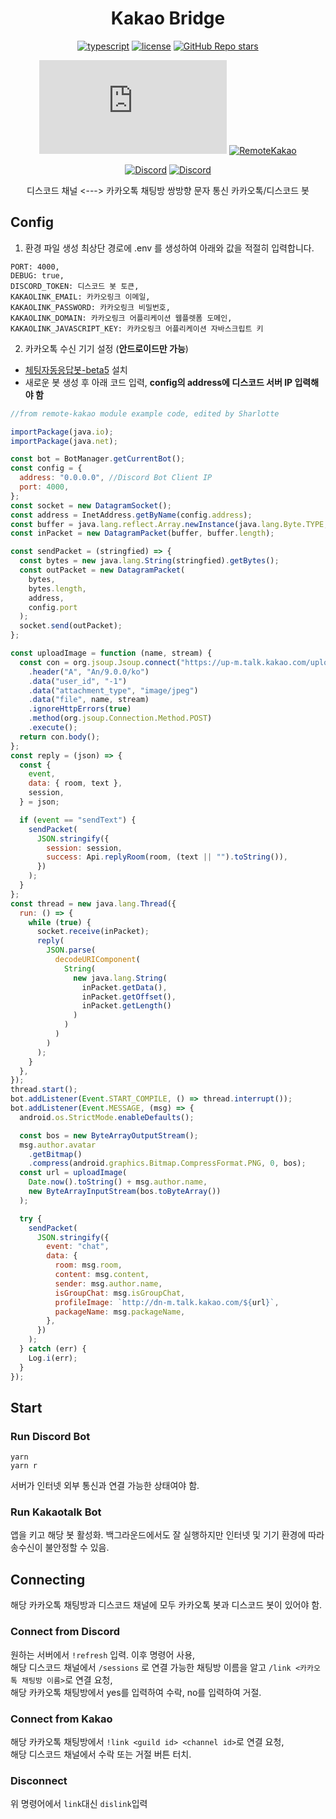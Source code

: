 <h1 align="center">Kakao Bridge</h1>
<div align="center">

[![typescript](https://img.shields.io/badge/TypeScript-3178C6?logo=TypeScript&logoColor=white)](https://www.typescriptlang.org/)
[![license](https://img.shields.io/badge/license-MIT-critical)](https://github.com/Sharlottes/KakaoBridge/blob/master/LICENSE)
[![GitHub Repo stars](https://img.shields.io/github/stars/sharlottes/kakaobridge?label=Please%20star%20me%21&style=social)](https://github.com/sharlottes/kakaobridge/stargazers)

[![Discord.js](https://img.shields.io/npm/v/discord.js?color=7289DA&label=discord.js&logo=discord&logoColor=white)](https://www.npmjs.com/package/discord.js)
[![RemoteKakao](https://img.shields.io/npm/v/@remote-kakao/core?color=FF8CAD&label=remote-kakao&logo=kakaotalk)](https://www.npmjs.com/package/@remote-kakao/core)

[![Discord](https://img.shields.io/discord/782583108473978880.svg?logo=discord&logoColor=white&labelColor=7289DA&label=Team%20Avant&style=flat-square)](https://discord.gg/p66YqUfRT4)
[![Discord](https://img.shields.io/badge/Sharlotte%230018-7289DA?logo=discord&logoColor=white&style=flat-square)](https://discordapp.com/users/473072758629203980)

디스코드 채널 <---> 카카오톡 채팅방 쌍방향 문자 통신 카카오톡/디스코드 봇

</div>

## Config

1. 환경 파일 생성
   최상단 경로에 .env 를 생성하여 아래와 값을 적절히 입력합니다.

```env
PORT: 4000,
DEBUG: true,
DISCORD_TOKEN: 디스코드 봇 토큰,
KAKAOLINK_EMAIL: 카카오링크 이메일,
KAKAOLINK_PASSWORD: 카카오링크 비밀번호,
KAKAOLINK_DOMAIN: 카카오링크 어플리케이션 웹플렛폼 도메인,
KAKAOLINK_JAVASCRIPT_KEY: 카카오링크 어플리케이션 자바스크립트 키
```

2. 카카오톡 수신 기기 설정 (**안드로이드만 가능**)

- [체팅자동응답봇-beta5](https://github.com/DarkTornado/KakaoTalkBot/releases/tag/v5.0_beta_5) 설치
- 새로운 봇 생성 후 아래 코드 입력, **config의 address에 디스코드 서버 IP 입력해야 함**

```js
//from remote-kakao module example code, edited by Sharlotte

importPackage(java.io);
importPackage(java.net);

const bot = BotManager.getCurrentBot();
const config = {
  address: "0.0.0.0", //Discord Bot Client IP
  port: 4000,
};
const socket = new DatagramSocket();
const address = InetAddress.getByName(config.address);
const buffer = java.lang.reflect.Array.newInstance(java.lang.Byte.TYPE, 65535);
const inPacket = new DatagramPacket(buffer, buffer.length);

const sendPacket = (stringfied) => {
  const bytes = new java.lang.String(stringfied).getBytes();
  const outPacket = new DatagramPacket(
    bytes,
    bytes.length,
    address,
    config.port
  );
  socket.send(outPacket);
};

const uploadImage = function (name, stream) {
  const con = org.jsoup.Jsoup.connect("https://up-m.talk.kakao.com/upload")
    .header("A", "An/9.0.0/ko")
    .data("user_id", "-1")
    .data("attachment_type", "image/jpeg")
    .data("file", name, stream)
    .ignoreHttpErrors(true)
    .method(org.jsoup.Connection.Method.POST)
    .execute();
  return con.body();
};
const reply = (json) => {
  const {
    event,
    data: { room, text },
    session,
  } = json;

  if (event == "sendText") {
    sendPacket(
      JSON.stringify({
        session: session,
        success: Api.replyRoom(room, (text || "").toString()),
      })
    );
  }
};
const thread = new java.lang.Thread({
  run: () => {
    while (true) {
      socket.receive(inPacket);
      reply(
        JSON.parse(
          decodeURIComponent(
            String(
              new java.lang.String(
                inPacket.getData(),
                inPacket.getOffset(),
                inPacket.getLength()
              )
            )
          )
        )
      );
    }
  },
});
thread.start();
bot.addListener(Event.START_COMPILE, () => thread.interrupt());
bot.addListener(Event.MESSAGE, (msg) => {
  android.os.StrictMode.enableDefaults();

  const bos = new ByteArrayOutputStream();
  msg.author.avatar
    .getBitmap()
    .compress(android.graphics.Bitmap.CompressFormat.PNG, 0, bos);
  const url = uploadImage(
    Date.now().toString() + msg.author.name,
    new ByteArrayInputStream(bos.toByteArray())
  );

  try {
    sendPacket(
      JSON.stringify({
        event: "chat",
        data: {
          room: msg.room,
          content: msg.content,
          sender: msg.author.name,
          isGroupChat: msg.isGroupChat,
          profileImage: `http://dn-m.talk.kakao.com/${url}`,
          packageName: msg.packageName,
        },
      })
    );
  } catch (err) {
    Log.i(err);
  }
});
```

## Start

### Run Discord Bot

```
yarn
yarn r
```

서버가 인터넷 외부 통신과 연결 가능한 상태여야 함.

### Run Kakaotalk Bot

앱을 키고 해당 봇 활성화. 백그라운드에서도 잘 실행하지만 인터넷 및 기기 환경에 따라 송수신이 불안정할 수 있음.

## Connecting

해당 카카오톡 채팅방과 디스코드 채널에 모두 카카오톡 봇과 디스코드 봇이 있어야 함.

### Connect from Discord

원하는 서버에서 `!refresh` 입력. 이후 명령어 사용,  
해당 디스코드 채널에서 `/sessions` 로 연결 가능한 채팅방 이름을 알고 `/link <카카오톡 채팅방 이름>`로 연결 요청,  
해당 카카오톡 채팅방에서 yes를 입력하여 수락, no를 입력하여 거절.

### Connect from Kakao

해당 카카오톡 채팅방에서 `!link <guild id> <channel id>`로 연결 요청,  
해당 디스코드 채널에서 수락 또는 거절 버튼 터치.

### Disconnect

위 명령어에서 `link`대신 `dislink`입력
